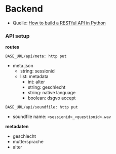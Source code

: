 # Backend

- Quelle: [How to build a RESTful API in Python](https://scotch.io/tutorials/build-a-restful-api-with-flask-the-tdd-way)





### API setup

**routes**

`BASE_URL/api/meta: http put`

- meta.json
  - string: sessionid
  - list: metadata
    - int: alter
    - string: geschlecht
    - string: native language
    - boolean: dsgvo accept



`BASE_URL/api/soundfile: http put`

- soundfile name: `<sessionid>_<questionid>.wav`





**metadaten**

- geschlecht
- muttersprache
- alter